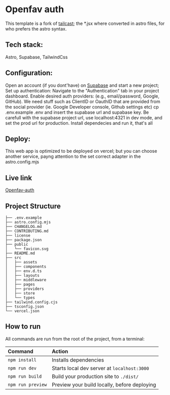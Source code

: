 # Openfav auth

This template is a fork of [tailcast](https://github.com/matt765/Tailcast); the *.jsx where converted in astro files, for who prefers the astro syntax.

## Tech stack:

Astro, Supabase, TailwindCss

## Configuration:
Open an account (if you dont'have) on [Supabase](https://supabase.com/) and start a new project;
Set up authentication:
Navigate to the "Authentication" tab in your project dashboard. Enable desired auth providers: (e.g., email/password, Google, GitHub).
We need stuff such as ClientID or OauthID that are provided from the social provider (ie. Google Developer console, Github settings etc)
cp .env.example .env and insert the supabase url and supabase key.
Be carefull with the supabase project url, use localhost:4321 in dev mode, and set the prod url for production.
Install dependecies and run it, that's all

## Deploy:
This web app is optimized to be deployed on vercel; but you can choose another service, payng attention to the set correct adapter in the astro.config.mjs

## Live link
[Openfav-auth](https://openfav-auth.vercel.app)

##  Project Structure

```
├── .env.example
├── astro.config.mjs
├── CHANGELOG.md
├── CONTRIBUTING.md
├── license
├── package.json
├── public
│   └── favicon.svg
├── README.md
├── src
│   ├── assets
│   ├── components
│   ├── env.d.ts
│   ├── layouts
│   ├── middleware
│   ├── pages
│   ├── providers
│   ├── store
│   └── types
├── tailwind.config.cjs
├── tsconfig.json
└── vercel.json
```

##  How to run

All commands are run from the root of the project, from a terminal:

| Command                | Action                                             |
| :--------------------- | :------------------------------------------------- |
| `npm install`          | Installs dependencies                              |
| `npm run dev`          | Starts local dev server at `localhost:3000`        |
| `npm run build`        | Build your production site to `./dist/`            |
| `npm run preview`      | Preview your build locally, before deploying       |

